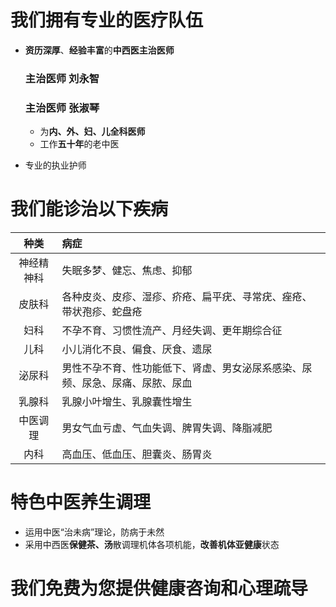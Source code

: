 # 我们拥有专业的医疗队伍

- **资历深厚**、**经验丰富**的**中西医主治医师**

  ### 主治医师 刘永智

  ### 主治医师 张淑琴

  - 为**内、外、妇、儿全科医师**
  - 工作**五十年**的老中医


- 专业的执业护师



# 我们能诊治以下疾病

|  种类   | 病症                                     |
| :---: | :------------------------------------- |
| 神经精神科 | 失眠多梦、健忘、焦虑、抑郁                          |
|  皮肤科  | 各种皮炎、皮疹、湿疹、疥疮、扁平疣、寻常疣、痤疮、带状孢疹、蛇盘疮      |
|  妇科   | 不孕不育、习惯性流产、月经失调、更年期综合征                 |
|  儿科   | 小儿消化不良、偏食、厌食、遗尿                        |
|  泌尿科  | 男性不孕不育、性功能低下、肾虚、男女泌尿系感染、尿频、尿急、尿痛、尿脓、尿血 |
|  乳腺科  | 乳腺小叶增生、乳腺囊性增生                          |
| 中医调理  | 男女气血亏虚、气血失调、脾胃失调、降脂减肥                  |
|  内科   | 高血压、低血压、胆囊炎、肠胃炎                        |



# 特色中医养生调理

- 运用中医“治未病”理论，防病于未然
- 采用中西医**保健茶、汤**散调理机体各项机能，**改善机体亚健康**状态



# 我们免费为您提供健康咨询和心理疏导

